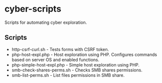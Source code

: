 # cyber-scripts
Scripts for automating cyber exploration.

## Scripts

* http-csrf-curl.sh - Tests forms with CSRF token. 
* php-host-expl.php - Host exploration using PHP. Configures commands based on server OS and enabled functions.
* php-simple-host-expl.php - Simple host exploration using PHP.
* smb-check-shares-perms.sh - Checks SMB shares permissions.
* smb-list-perms.sh - List files permissions in SMB share.
